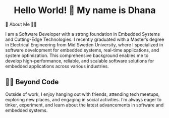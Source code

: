 <h1 align="center">Hello World! 🤝 My name is <b>Dhana</b></h1>

 📖 About Me :man_technologist:

I am a Software Developer with a strong foundation in Embedded Systems and Cutting-Edge Technologies. I recently graduated with a Master’s degree in Electrical Engineering from Mid Sweden University, where I specialized in software development for embedded systems, real-time applications, and system optimization. This comprehensive background enables me to develop high-performance, reliable, and scalable software solutions for embedded applications across various industries.

## 🏋️‍♂️ Beyond Code
Outside of work, I enjoy hanging out with friends, attending tech meetups, exploring new places, and engaging in social activities. I’m always eager to tinker, experiment, and learn about the latest advancements in software and embedded systems.
